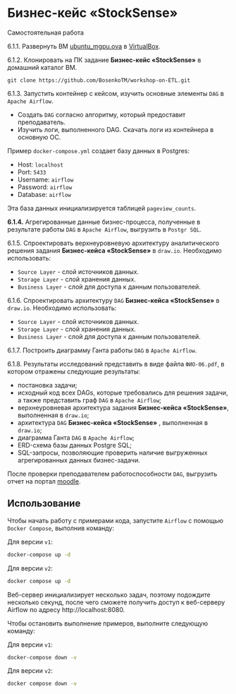 
# Бизнес-кейс «StockSense»

Самостоятельная работа

6.1.1. Развернуть ВМ [ubuntu_mgpu.ova](https://disk.yandex.ru/d/Psofa9xtbgUEOw) в [VirtualBox](https://disk.yandex.ru/d/3fD00plnL_a4Cw).

6.1.2. Клонировать на ПК задание **Бизнес-кейс «StockSense»** в домашний каталог ВМ. 

`git clone https://github.com/BosenkoTM/workshop-on-ETL.git`

6.1.3. Запустить контейнер с кейсом, изучить  основные элементы `DAG` в `Apache Airflow`. 
   - Создать `DAG` согласно алгоритму, который предоставит преподаватель.
   - Изучить логи, выполненного DAG. Скачать логи из контейнера в основную ОС.

Пример `docker-compose.yml` создает базу данных в Postgres:

- Host: `localhost`
- Port: `5433`
- Username: `airflow`
- Password: `airflow`
- Database: `airflow`

Эта база данных инициализируется таблицей `pageview_counts`.

**6.1.4.** Агрегированные данные бизнес-процесса, полученные в результате работы `DAG` в `Apache Airflow`, выгрузить в `Postgr SQL`. 

6.1.5. Спроектировать верхнеуровневую архитектуру аналитического решения задания **Бизнес-кейса «StockSense»** в `draw.io`. Необходимо использовать:
   - `Source Layer` - слой источников данных.
   - `Storage Layer` - слой хранения данных.
   - `Business Layer` - слой для доступа к данным пользователей.

6.1.6. Спроектировать архитектуру `DAG` **Бизнес-кейса «StockSense»** в `draw.io`. Необходимо использовать:
   - `Source Layer` - слой источников данных.
   - `Storage Layer` - слой хранения данных.
   - `Business Layer` - слой для доступа к данным пользователей.

6.1.7. Построить диаграмму Ганта работы `DAG` в `Apache Airflow`.

6.1.8. Результаты исследований представить в виде файла `ФИО-06.pdf`, в котором отражены следующие результаты:
- постановка задачи;
- исходный код всех DAGs, которые требовались для решения задачи, а также представить граф `DAG` в `Apache Airflow`;
- верхнеуровневая архитектура задания **Бизнес-кейса «StockSense»**, выполненная в `draw.io`;
- архитектура `DAG` **Бизнес-кейса «StockSense»** , выполненная в `draw.io`;
- диаграмма Ганта `DAG` в `Apache Airflow`;
- ERD-схема базы данных Postgre SQL;
- SQL-запросы, позволяющие проверить наличие выгруженных агрегированных данных бизнес-задачи. 

После проверки преподавателем работоспособности `DAG`, выгрузить отчет на портал [moodle]().


## Использование

Чтобы начать работу с примерами кода, запустите `Airflow` с помощью `Docker Compose`, выполнив команду:

Для версии `v1`:

```bash
docker-compose up -d
```
Для версии `v2`:

```bash
docker compose up -d
```

Веб-сервер инициализирует несколько задач, поэтому подождите несколько секунд, после чего сможете получить доступ к веб-серверу Airflow по адресу http://localhost:8080.

Чтобы остановить выполнение примеров, выполните следующую команду:

Для версии `v1`:

```bash
docker-compose down -v
```
Для версии `v2`:

```bash
docker compose down -v
```
